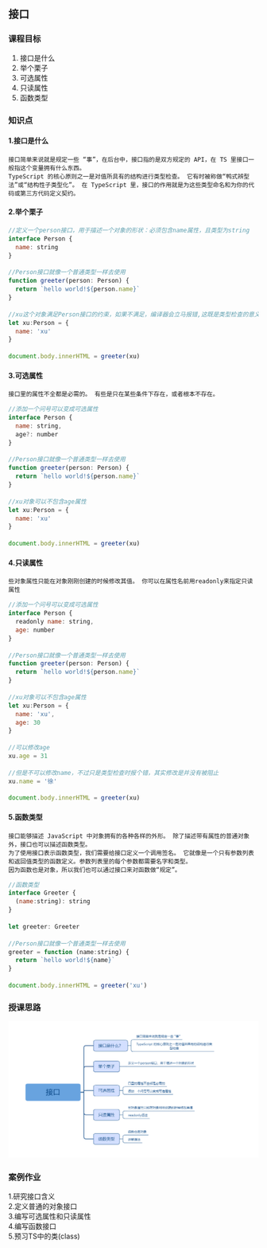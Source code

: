 ## 接口

### 课程目标

1. 接口是什么
2. 举个栗子
3. 可选属性
4. 只读属性
5. 函数类型

### 知识点

#### 1.接口是什么
    接口简单来说就是规定一些 “事”，在后台中，接口指的是双方规定的 API，在 TS 里接口一般指这个变量拥有什么东西。
    TypeScript 的核心原则之一是对值所具有的结构进行类型检查。 它有时被称做“鸭式辨型法”或“结构性子类型化”。 在 TypeScript 里，接口的作用就是为这些类型命名和为你的代码或第三方代码定义契约。


#### 2.举个栗子

```js
//定义一个person接口，用于描述一个对象的形状：必须包含name属性，且类型为string
interface Person {
  name: string
}

//Person接口就像一个普通类型一样去使用
function greeter(person: Person) {
  return `hello world!${person.name}`
}

//xu这个对象满足Person接口的约束，如果不满足，编译器会立马报错,这既是类型检查的意义所在
let xu:Person = {
  name: 'xu'
}

document.body.innerHTML = greeter(xu)
```
    

#### 3.可选属性
    接口里的属性不全都是必需的。 有些是只在某些条件下存在，或者根本不存在。

```js
//添加一个问号可以变成可选属性
interface Person {
  name: string,
  age?: number
}

//Person接口就像一个普通类型一样去使用
function greeter(person: Person) {
  return `hello world!${person.name}`
}

//xu对象可以不包含age属性
let xu:Person = {
  name: 'xu'
}

document.body.innerHTML = greeter(xu)
```    
    

#### 4.只读属性
    些对象属性只能在对象刚刚创建的时候修改其值。 你可以在属性名前用readonly来指定只读属性

```js
//添加一个问号可以变成可选属性
interface Person {
  readonly name: string,
  age: number
}

//Person接口就像一个普通类型一样去使用
function greeter(person: Person) {
  return `hello world!${person.name}`
}

//xu对象可以不包含age属性
let xu:Person = {
  name: 'xu',
  age: 30
}

//可以修改age
xu.age = 31

//但是不可以修改name，不过只是类型检查时报个错，其实修改是并没有被阻止
xu.name = '徐'

document.body.innerHTML = greeter(xu)
```    
#### 5.函数类型
    接口能够描述 JavaScript 中对象拥有的各种各样的外形。 除了描述带有属性的普通对象外，接口也可以描述函数类型。
    为了使用接口表示函数类型，我们需要给接口定义一个调用签名。 它就像是一个只有参数列表和返回值类型的函数定义。参数列表里的每个参数都需要名字和类型。  
    因为函数也是对象，所以我们也可以通过接口来对函数做“规定”。

```js
//函数类型
interface Greeter {
  (name:string): string
}

let greeter: Greeter

//Person接口就像一个普通类型一样去使用
greeter = function (name:string) {
  return `hello world!${name}`
}

document.body.innerHTML = greeter('xu')
```      

### 授课思路

![](./images/03接口.png) 

### 案例作业

1.研究接口含义   
2.定义普通的对象接口  
3.编写可选属性和只读属性  
4.编写函数接口  
5.预习TS中的类(class)  

